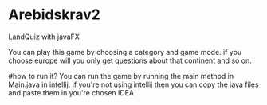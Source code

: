 # Arebidskrav2
LandQuiz with javaFX

You can play this game by choosing a category and game mode.
if you choose europe will you only get questions about that continent and so on. 


#how to run it?
You can run the game by running the main method in Main.java in intellij. if you're not using 
intellij then you can copy the java files and paste them in you're chosen IDEA.


